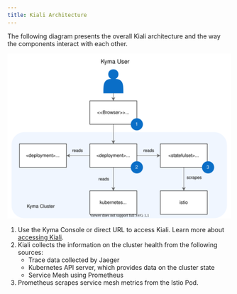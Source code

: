 ```yaml
---
title: Kiali Architecture
---
```


The following diagram presents the overall Kiali architecture and the way the components interact with each other.

![Kiali architecture](./assets/obsv-kiali-architecture.svg)

1. Use the Kyma Console or direct URL to access Kiali. Learn more about [accessing Kiali](../../04-operation-guides/operations/obsv-02-access-expose-kiali-grafana.md).
2. Kiali collects the information on the cluster health from the following sources:
   * Trace data collected by Jaeger
   * Kubernetes API server, which provides data on the cluster state
   * Service Mesh using Prometheus
3. Prometheus scrapes service mesh metrics from the Istio Pod.
